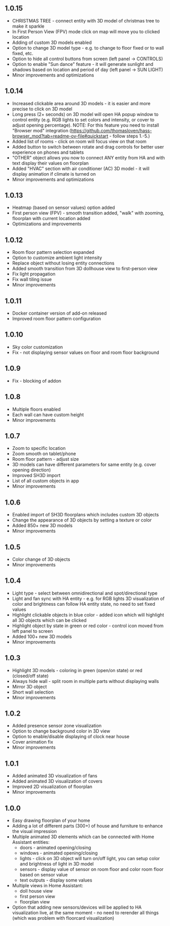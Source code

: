 
## 1.0.15

- CHRISTMAS TREE - connect entity with 3D model of christmas tree to make it sparkle
- In First Person View (FPV) mode click on map will move you to clicked location
- Adding of custom 3D models enabled
- Option to change 3D model type - e.g. to change to floor fixed or to wall fixed, etc.
- Option to hide all control buttons from screen (left panel -> CONTROLS)
- Option to enable "Sun dance" feature - it will generate sunlight and shadows based on location and period of day (left panel -> SUN LIGHT)
- Minor improvements and optimizations


## 1.0.14

- Increased clickable area around 3D models - it is easier and more precise to click on 3D model
- Long press (2+ seconds) on 3D model will open HA popup window to control entity (e.g. RGB lights to set colors and intensity, or cover to adjust opening percentage). NOTE: For this feature you need to install "Browser mod" integration (https://github.com/thomasloven/hass-browser_mod?tab=readme-ov-file#quickstart - follow steps 1.-5.)
- Added list of rooms - click on room will focus view on that room
- Added button to switch between rotate and drag controls for better user experience on phones and tablets
- "OTHER" object allows you now to connect ANY entity from HA and with text display their values on floorplan
- Added "HVAC" section with air conditioner (AC) 3D model - it will display animation if climate is turned on
- Minor improvements and optimizations


## 1.0.13

- Heatmap (based on sensor values) option added
- First person view (FPV) - smooth transition added, "walk" with zooming, floorplan with current location added
- Optimizations and improvements

## 1.0.12

- Room floor pattern selection expanded
- Option to customize ambient light intensity
- Replace object without losing entity connections
- Added smooth transition from 3D dollhouse view to first-person view
- Fix light propagation
- Fix wall tiling issue
- Minor improvements

## 1.0.11

- Docker container version of add-on released
- Improved room floor pattern configuration

## 1.0.10

- Sky color customization
- Fix - not displaying sensor values on floor and room floor background

## 1.0.9

- Fix - blocking of addon

## 1.0.8

- Multiple floors enabled
- Each wall can have custom height
- Minor improvements

## 1.0.7

- Zoom to specific location
- Zoom smooth on tablet/phone
- Room floor pattern - adjust size
- 3D models can have different parameters for same entity (e.g. cover opening direction)
- Improved SH3D import
- List of all custom objects in app
- Minor improvements

## 1.0.6

- Enabled import of SH3D floorplans which includes custom 3D objects
- Change the appearance of 3D objects by setting a texture or color
- Added 850+ new 3D models
- Minor improvements

## 1.0.5

- Color change of 3D objects
- Minor improvements

## 1.0.4

- Light type - select between omnidirectional and spot/directional type
- Light and fan sync with HA entity - e.g. for RGB lights 3D visualization of color and brightness can follow HA entity state, no need to set fixed values
- Highlight clickable objects in blue color - added icon which will highlight all 3D objects which can be clicked
- Highlight object by state in green or red color - control icon moved from left panel to screen
- Added 100+ new 3D models
- Minor improvements

## 1.0.3

- Highlight 3D models - coloring in green (open/on state) or red (closed/off state)
- Always hide wall - split room in multiple parts without displaying walls
- Mirror 3D object
- Short wall selection
- Minor improvements

## 1.0.2

- Added presence sensor zone visualization
- Option to change background color in 3D view
- Option to enable/disable displaying of clock near house
- Cover animation fix
- Minor improvements

## 1.0.1

- Added animated 3D visualization of fans
- Added animated 3D visualization of covers
- Improved 2D visualization of floorplan
- Minor improvements

## 1.0.0

- Easy drawing floorplan of your home
- Adding a lot of different parts (300+) of house and furniture to enhance the visual impression
- Multiple animated 3D elements which can be connected with Home Assistant entities:
  - doors - animated opening/closing
  - windows - animated opening/closing
  - lights - click on 3D object will turn on/off light, you can setup color and brightness of light in 3D model
  - sensors - display value of sensor on room floor and color room floor based on sensor value
  - text outputs - display some values
- Multiple views in Home Assistant:
  - doll house view
  - first person view
  - floorplan view
- Option that adding new sensors/devices will be applied to HA visualization live, at the same moment - no need to rerender all things (which was problem with floorcard visualization)
